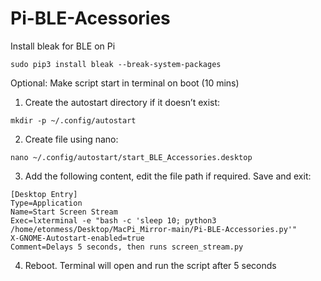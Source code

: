# Pi-BLE-Acessories

Install bleak for BLE on Pi
```
sudo pip3 install bleak --break-system-packages
```


  <summary>Optional: Make script start in terminal on boot (10 mins)</summary>
  
  
  1. Create the autostart directory if it doesn’t exist:
  ```
  mkdir -p ~/.config/autostart
  ```
  
  2. Create file using nano:
  ```
  nano ~/.config/autostart/start_BLE_Accessories.desktop
  ```
  3. Add the following content, edit the file path if required. Save and exit:
  ```
  [Desktop Entry]
  Type=Application
  Name=Start Screen Stream
  Exec=lxterminal -e "bash -c 'sleep 10; python3 /home/etonmess/Desktop/MacPi_Mirror-main/Pi-BLE-Accessories.py'"
  X-GNOME-Autostart-enabled=true
  Comment=Delays 5 seconds, then runs screen_stream.py
  ```
  4. Reboot. Terminal will open and run the script after 5 seconds

  


